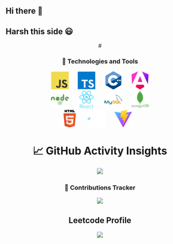 ## Hi there 👋
## Harsh this side 😃

<div align="center">
	# <h3> 🔧 Technologies and Tools</h3>
	<img src="https://github.com/devicons/devicon/blob/master/icons/javascript/javascript-original.svg"
		title="JavaScript" alt="JavaScript" width="48" height="48"/>&nbsp; &nbsp; &nbsp;
	<img src="https://github.com/devicons/devicon/blob/master/icons/typescript/typescript-original.svg"
		title="TypeScript" alt="TypeScript" width="48" height="48"/>&nbsp; &nbsp; &nbsp;
	<img src="https://github.com/devicons/devicon/blob/master/icons/cplusplus/cplusplus-original.svg"
		title="C++" alt="C++" width="48" height="48"/>&nbsp; &nbsp; &nbsp;
	<img src="https://github.com/devicons/devicon/blob/master/icons/angular/angular-original.svg"
		title="Angular" alt="Angular" width="48" height="48"/>
	<br/>
	<img src="https://github.com/devicons/devicon/blob/master/icons/nodejs/nodejs-plain-wordmark.svg"
		title="NodeJS" alt="NodeJS" width="48" height="48"/>&nbsp; &nbsp; &nbsp;
	<img src="https://github.com/devicons/devicon/blob/master/icons/react/react-original-wordmark.svg"
		title="React" alt="React" width="48" height="48"/>&nbsp; &nbsp; &nbsp;
	<img src="https://github.com/devicons/devicon/blob/master/icons/mysql/mysql-original-wordmark.svg"
		title="MySQL"  alt="MySQL" width="48" height="48"/>&nbsp; &nbsp; &nbsp;
	<img src="https://github.com/devicons/devicon/blob/master/icons/mongodb/mongodb-plain-wordmark.svg"
		title="MongoDB" alt="MongoDB" width="48" height="48"/>
	<br/>
	<img src="https://github.com/devicons/devicon/blob/master/icons/html5/html5-original-wordmark.svg"
		title="HTML" alt="HTML" width="48" height="48"/>&nbsp; &nbsp; &nbsp;
	<img src="https://github.com/devicons/devicon/blob/master/icons/tailwindcss/tailwindcss-original-wordmark.svg"
		title="TWCSS" alt="TWCSS" width="48" height="48"/>&nbsp; &nbsp; &nbsp;
  	<img src="https://github.com/devicons/devicon/blob/master/icons/vitejs/vitejs-original.svg"
		title="vite" alt="VITE" width="48" height="48"/>&nbsp; &nbsp; &nbsp;

# 📈 GitHub Activity Insights
![](https://github-readme-stats.vercel.app/api?username=hhchoksi&theme=tokyonight&hide_border=false&include_all_commits=false&count_private=false)<br/>

### 🌟 Contributions Tracker
![](https://github-readme-streak-stats.herokuapp.com/?user=hhchoksi&theme=tokyonight&hide_border=false)<br/>

## Leetcode Profile
![](https://leetcard.jacoblin.cool/choksi_harsh_18?ext=activity)
<!--
**hhchoksi/hhchoksi** is a ✨ _special_ ✨ repository because its `README.md` (this file) appears on your GitHub profile.

Here are some ideas to get you started:

- 🔭 I’m currently working on ...
- 🌱 I’m currently learning ...
- 👯 I’m looking to collaborate on ...
- 🤔 I’m looking for help with ...
- 💬 Ask me about ...
- 📫 How to reach me: ...
- 😄 Pronouns: ...
- ⚡ Fun fact: ...
-->

